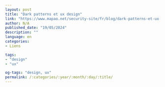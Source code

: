 ```yaml
---
layout: post
title: "Dark patterns et ux design"
link: "https://www.mapao.net/security-site/fr/blog/dark-patterns-et-ux-design"
author: N/A
published_date: "19/05/2024"
description: ""
language: en
categories:
- Liens

tags:
- "design"
- "ux"

og-tags: "design, ux"
permalink: /:categories/:year/:month/:day/:title/
---
```

